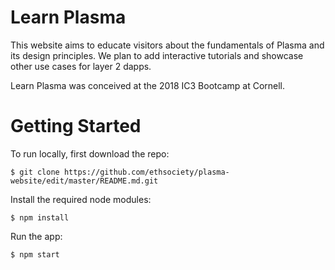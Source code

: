 # Learn Plasma

This website aims to educate visitors about the fundamentals of Plasma and its design principles. We plan to add interactive tutorials and showcase other use cases for layer 2 dapps.

Learn Plasma was conceived at the 2018 IC3 Bootcamp at Cornell.

# Getting Started

To run locally, first download the repo:

```
$ git clone https://github.com/ethsociety/plasma-website/edit/master/README.md.git
```

Install the required node modules:

```
$ npm install
```

Run the app:

```
$ npm start
```
